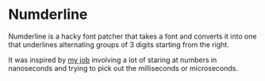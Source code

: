 # Numderline

Numderline is a hacky font patcher that takes a font and converts it into one that underlines alternating groups of 3 digits starting from the right.

It was inspired by [my job](https://www.janestreet.com/technology/) involving a lot of staring at numbers in nanoseconds and trying to pick out the milliseconds or microseconds.
